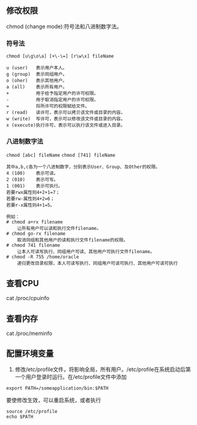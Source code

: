 ## 修改权限

chmod (change mode):符号法和八进制数字法。

### 符号法

`chmod [u\g\o\a] [+\-\=] [r\w\x] fileName`
```
u (user)   表示用户本人。 
g (group)  表示同组用户。 
o (oher)   表示其他用户。 
a (all)    表示所有用户。 
+          用于给予指定用户的许可权限。 
-          用于取消指定用户的许可权限。 
=          将所许可的权限赋给文件。 
r (read)   读许可，表示可以拷贝该文件或目录的内容。 
w (write)  写许可，表示可以修改该文件或目录的内容。 
x (execute)执行许可，表示可以执行该文件或进入目录。
```

### 八进制数字法

`chmod [abc] fileName`
`chmod [741] fileName` 

```
其中a,b,c各为一个八进制数字，分别表示User、Group、及Other的权限。 
4 (100)    表示可读。 
2 (010)    表示可写。 
1 (001)    表示可执行。 
若要rwx属性则4+2+1=7； 
若要rw-属性则4+2=6； 
若要r-x属性则4+1=5。 
```
```
例如：
# chmod a+rx filename 
	让所有用户可以读和执行文件filename。 
# chmod go-rx filename 
	取消同组和其他用户的读和执行文件filename的权限。 
# chmod 741 filename 
	让本人可读写执行、同组用户可读、其他用户可执行文件filename。 
# chmod -R 755 /home/oracle 
	递归更改目录权限，本人可读写执行、同组用户可读可执行、其他用户可读可执行 
```

## 查看CPU

cat /proc/cpuinfo

## 查看内存

cat /proc/meminfo

## 配置环境变量

1. 修改/etc/profile文件，将影响全局，所有用户。/etc/profile在系统启动后第一个用户登录时运行。在/etc/profile文件中添加
```
export PATH=/someapplication/bin:$PATH
```
要使修改生效，可以重启系统，或者执行
```
source /etc/profile
echo $PATH
```